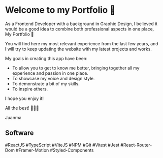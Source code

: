# Welcome to my Portfolio 👋

As a Frontend Developer with a background in Graphic Design, I believed it would be a good idea to combine both professional aspects in one place, My Portfolio 🤳

You will find here my most relevant experience from the last few years, and I will try to keep updating the website with my latest projects and works.

My goals in creating this app have been:

- To allow you to get to know me better, bringing together all my experience and passion in one place.
- To showcase my voice and design style.
- To demonstrate a bit of my skills.
- To inspire others.

I hope you enjoy it!

All the best! 🤜💥🤛

Juanma

## Software

#ReactJS #TypeScript #ViteJS #NPM #Git #Vitest #Jest #React-Router-Dom #Framer-Motion #Styled-Components
